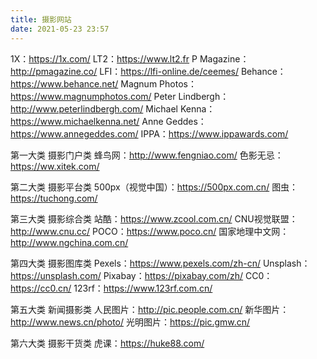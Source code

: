 ```yaml
---
title: 摄影网站
date: 2021-05-23 23:57
---
```

1X：https://1x.com/
LT2：https://www.lt2.fr
P Magazine：http://pmagazine.co/
LFI：https://lfi-online.de/ceemes/
Behance：https://www.behance.net/
Magnum Photos：https://www.magnumphotos.com/ 
Peter Lindbergh：http://www.peterlindbergh.com/ 
Michael Kenna：https://www.michaelkenna.net/
Anne Geddes：https://www.annegeddes.com/
IPPA：https://www.ippawards.com/ 

第一大类 摄影门户类
蜂鸟网：http://www.fengniao.com/ 
色影无忌：https://ww.xitek.com/ 

第二大类 摄影平台类
500px（视觉中国）：https://500px.com.cn/ 
图虫：https://tuchong.com/ 

第三大类 摄影综合类
站酷：https://www.zcool.com.cn/ 
CNU视觉联盟：http://www.cnu.cc/ 
POCO：https://www.poco.cn/ 
国家地理中文网：http://www.ngchina.com.cn/ 

第四大类 摄影图库类
Pexels：https://www.pexels.com/zh-cn/
Unsplash：https://unsplash.com/
Pixabay：https://pixabay.com/zh/
CC0：https://cc0.cn/
123rf：https://www.123rf.com.cn/

第五大类 新闻摄影类
人民图片：http://pic.people.com.cn/ 
新华图片：http://www.news.cn/photo/ 
光明图片：https://pic.gmw.cn/ 

第六大类 摄影干货类
虎课：https://huke88.com/ 
